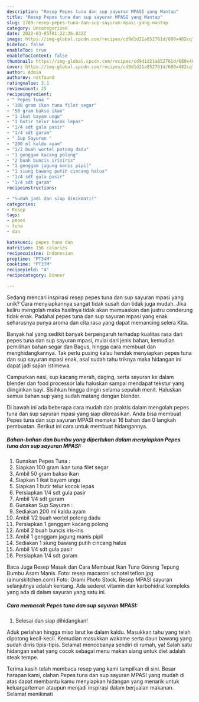 ```yaml
---
description: "Resep Pepes tuna dan sup sayuran MPASI yang Mantap"
title: "Resep Pepes tuna dan sup sayuran MPASI yang Mantap"
slug: 1789-resep-pepes-tuna-dan-sup-sayuran-mpasi-yang-mantap
category: Uncategorized
date: 2022-03-05T01:22:36.832Z
image: https://img-global.cpcdn.com/recipes/cd9d1d21a852761d/680x482cq70/pepes-tuna-dan-sup-sayuran-mpasi-foto-resep-utama.jpg
hideToc: false
enableToc: true
enableTocContent: false
thumbnail: https://img-global.cpcdn.com/recipes/cd9d1d21a852761d/680x482cq70/pepes-tuna-dan-sup-sayuran-mpasi-foto-resep-utama.jpg
cover: https://img-global.cpcdn.com/recipes/cd9d1d21a852761d/680x482cq70/pepes-tuna-dan-sup-sayuran-mpasi-foto-resep-utama.jpg
author: Admin
authorAv: notfound
ratingvalue: 3.1
reviewcount: 25
recipeingredient:
- " Pepes Tuna "
- "100 gram ikan tuna filet segar"
- "50 gram bakso ikan"
- "1 ikat bayam ungu"
- "1 butir telur kocok lepas"
- "1/4 sdt gula pasir"
- "1/4 sdt garam"
- " Sup Sayuran "
- "200 ml kaldu ayam"
- "1/2 buah wortel potong dadu"
- "1 genggam kacang polong"
- "2 buah buncis irisiris"
- "1 genggam jagung manis pipil"
- "1 siung bawang putih cincang halus"
- "1/4 sdt gula pasir"
- "1/4 sdt garam"
recipeinstructions:

- "Sudah jadi dan siap dinikmati!"
categories:
- Resep
tags:
- pepes
- tuna
- dan

katakunci: pepes tuna dan 
nutrition: 156 calories
recipecuisine: Indonesian
preptime: "PT34M"
cooktime: "PT37M"
recipeyield: "4"
recipecategory: Dinner

---
```





Sedang mencari inspirasi resep pepes tuna dan sup sayuran mpasi yang unik? Cara menyiapkannya sangat tidak susah dan tidak juga mudah. Jika keliru mengolah maka hasilnya tidak akan memuaskan dan justru cenderung tidak enak. Padahal pepes tuna dan sup sayuran mpasi yang enak seharusnya punya aroma dan cita rasa yang dapat memancing selera Kita.





Banyak hal yang sedikit banyak berpengaruh terhadap kualitas rasa dari pepes tuna dan sup sayuran mpasi, mulai dari jenis bahan, kemudian pemilihan bahan segar dan Bagus, hingga cara membuat dan menghidangkannya. Tak perlu pusing kalau hendak menyiapkan pepes tuna dan sup sayuran mpasi enak,      asal sudah tahu triknya maka hidangan ini dapat jadi sajian istimewa.














Campurkan nasi, sup kacang merah, daging, serta sayuran ke dalam blender dan food processor lalu haluskan sampai mendapat tekstur yang diinginkan bayi. Sisihkan hingga dingin selama sepuluh menit. Haluskan semua bahan sup yang sudah matang dengan blender.






Di bawah ini ada beberapa cara mudah dan praktis dalam mengolah pepes tuna dan sup sayuran mpasi yang siap dikreasikan. Anda bisa membuat Pepes tuna dan sup sayuran MPASI memakai 16 bahan dan 0 langkah pembuatan. Berikut ini cara untuk membuat hidangannya.

<!--inarticleads1-->

##### Bahan-bahan dan bumbu yang diperlukan dalam menyiapkan Pepes tuna dan sup sayuran MPASI:

1. Gunakan  Pepes Tuna :
1. Siapkan 100 gram ikan tuna filet segar
1. Ambil 50 gram bakso ikan
1. Siapkan 1 ikat bayam ungu
1. Siapkan 1 butir telur kocok lepas
1. Persiapkan 1/4 sdt gula pasir
1. Ambil 1/4 sdt garam
1. Gunakan  Sup Sayuran :
1. Sediakan 200 ml kaldu ayam
1. Ambil 1/2 buah wortel potong dadu
1. Persiapkan 1 genggam kacang polong
1. Ambil 2 buah buncis iris-iris
1. Ambil 1 genggam jagung manis pipil
1. Sediakan 1 siung bawang putih cincang halus
1. Ambil 1/4 sdt gula pasir
1. Persiapkan 1/4 sdt garam


Baca Juga Resep Masak dan Cara Membuat Ikan Tuna Goreng Tepung Bumbu Asam Manis. Foto: resep macaroni schotel teflon.jpg (ainurskitchen.com) Foto: Orami Photo Stock. Resep MPASI sayuran selanjutnya adalah kentang. Ada sederet vitamin dan karbohidrat kompleks yang ada di dalam sayuran yang satu ini. 

<!--inarticleads2-->

##### Cara memasak Pepes tuna dan sup sayuran MPASI:


1. Selesai dan siap dihidangkan!

Aduk perlahan hingga miso larut ke dalam kaldu. Masukkan tahu yang telah dipotong kecil-kecil. Kemudian masukkan wakame serta daun bawang yang sudah diiris tipis-tipis. Selamat mencobanya sendiri di rumah, ya! Salah satu hidangan sehat yang cocok sebagai menu makan siang untuk diet adalah steak tempe. 

Terima kasih telah membaca resep yang kami tampilkan di sini. Besar harapan kami, olahan Pepes tuna dan sup sayuran MPASI yang mudah di atas dapat membantu kamu menyiapkan hidangan yang menarik untuk keluarga/teman ataupun menjadi inspirasi dalam berjualan makanan. Selamat menikmati
